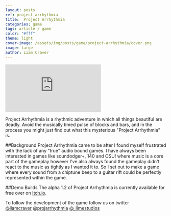 ```yaml
---
layout: posts
ref: project-arrhythmia
title:  Project Arrhythmia
categories: game
tags: article / game
color: "#fff"
theme: light
cover-image: /assets/img/posts/game/project-arrhythmia/cover.png
image: large
author: Liam Craver
---
```

<section class="flex-video">
  <iframe class="trailer" src="https://www.youtube.com/embed/kOEa4X3nmqA?theme=light" frameborder="0" allowfullscreen=""></iframe>
</section>

Project Arrhythmia is a rhythmic adventure in which all things beautiful are deadly. Avoid the musically timed pulse of blocks and bars, and in the process you might just find out what this mysterious "Project Arrhythmia" is.

##Background
Project Arrhythmia came to be after I found myself frustrated with the lack of any "true" audio bound games. I have always been interested in games like soundodger+, 140 and OSU! where music is a core part of the gameplay however I've also always found the gameplay didn't react to the music as tightly as I wanted it to. So I set out to make a game where every sound from a chiptune beep to a guitar rift could be perfectly represented within the game.

##Demo Builds
The alpha 1.2 of Project Arrhythmia is currently available for free over on <a class="line-s arrhythmia" href="http://limestudios.itch.io/project-arrhythmia">Itch.io</a>.

To follow the development of the game follow us on twitter
<br>
<a class="line-s lcraver" href="http://twitter.com/liamcraver">@liamcraver</a>
<a class="line-s arrhythmia" href="http://twitter.com/projarrhythmia">@projarrhythmia</a>
<a class="line-s limestudios" href="http://twitter.com/_limestudios">@_limestudios</a>
